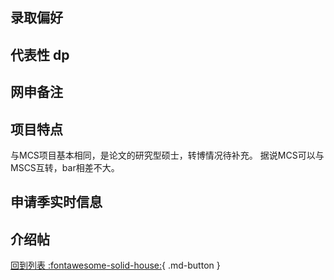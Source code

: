 ## 录取偏好

## 代表性 dp

## 网申备注

## 项目特点
与MCS项目基本相同，是论文的研究型硕士，转博情况待补充。
据说MCS可以与MSCS互转，bar相差不大。

## 申请季实时信息

## 介绍帖

[回到列表 :fontawesome-solid-house:](grade.md){ .md-button }
